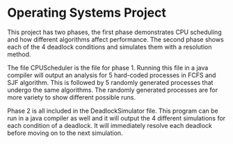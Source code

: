 # Operating Systems Project

This project has two phases, the first phase demonstrates CPU scheduling and how different algorithms affect performance. The second phase shows each of the 4 deadlock conditions and simulates them with a resolution method.

The file CPUScheduler is the file for phase 1. Running this file in a java compiler will output an analysis for 5 hard-coded processes in FCFS and SJF algorithm. This is followed by 5 randomly generated processes that undergo the  same algorithms. The randomly generated processes are for more variety to show different possible runs.

Phase 2 is all included in the DeadlockSimulator file. This program can be run in a java compiler as well and it will output the 4 different simulations for each condition of a deadlock. It will immediately resolve each deadlock before moving on to the next simulation.